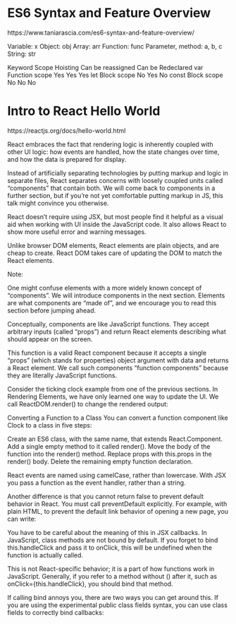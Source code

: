 <h1>ES6 Syntax and Feature Overview</h1>
https://www.taniarascia.com/es6-syntax-and-feature-overview/

Variable: x
Object: obj
Array: arr
Function: func
Parameter, method: a, b, c
String: str

Keyword Scope Hoisting Can be reassigned Can be Redeclared 
var	Function scope	Yes	Yes	Yes
let	Block scope	No	Yes	No
const	Block scope	No	No	No

<h1>Intro to React Hello World</h1>
https://reactjs.org/docs/hello-world.html

React embraces the fact that rendering logic is inherently coupled with other UI logic: how events are handled, how the state changes over time, and how the data is prepared for display.

Instead of artificially separating technologies by putting markup and logic in separate files, React separates concerns with loosely coupled units called “components” that contain both. We will come back to components in a further section, but if you’re not yet comfortable putting markup in JS, this talk might convince you otherwise.

React doesn’t require using JSX, but most people find it helpful as a visual aid when working with UI inside the JavaScript code. It also allows React to show more useful error and warning messages.

Unlike browser DOM elements, React elements are plain objects, and are cheap to create. React DOM takes care of updating the DOM to match the React elements.

Note:

One might confuse elements with a more widely known concept of “components”. We will introduce components in the next section. Elements are what components are “made of”, and we encourage you to read this section before jumping ahead.

Conceptually, components are like JavaScript functions. They accept arbitrary inputs (called “props”) and return React elements describing what should appear on the screen.

This function is a valid React component because it accepts a single “props” (which stands for properties) object argument with data and returns a React element. We call such components “function components” because they are literally JavaScript functions.

Consider the ticking clock example from one of the previous sections. In Rendering Elements, we have only learned one way to update the UI. We call ReactDOM.render() to change the rendered output:

Converting a Function to a Class
You can convert a function component like Clock to a class in five steps:

Create an ES6 class, with the same name, that extends React.Component.
Add a single empty method to it called render().
Move the body of the function into the render() method.
Replace props with this.props in the render() body.
Delete the remaining empty function declaration.

React events are named using camelCase, rather than lowercase.
With JSX you pass a function as the event handler, rather than a string.

Another difference is that you cannot return false to prevent default behavior in React. You must call preventDefault explicitly. For example, with plain HTML, to prevent the default link behavior of opening a new page, you can write:

You have to be careful about the meaning of this in JSX callbacks. In JavaScript, class methods are not bound by default. If you forget to bind this.handleClick and pass it to onClick, this will be undefined when the function is actually called.

This is not React-specific behavior; it is a part of how functions work in JavaScript. Generally, if you refer to a method without () after it, such as onClick={this.handleClick}, you should bind that method.

If calling bind annoys you, there are two ways you can get around this. If you are using the experimental public class fields syntax, you can use class fields to correctly bind callbacks:

